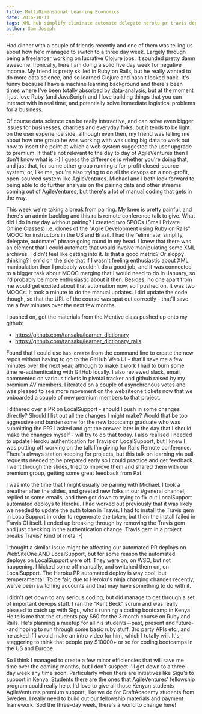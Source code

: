```yaml
---
title: MultiDimensional Learning Economics
date: 2016-10-11
tags: XML hub simplify eliminate automate delegate heroku pr travis deploy
author: Sam Joseph
---
```


Had dinner with a couple of friends recently and one of them was telling us about how he'd managed to switch to a three day week. Largely through being a freelancer working on lucrative Clojure jobs.  It sounded pretty damn awesome.  Ironically, here I am doing a solid five day week for negative income.  My friend is pretty skilled in Ruby on Rails, but he really wanted to do more data science, and so learned Clojure and hasn't looked back.  It's funny because I have a machine learning background and there's been times where I've been totally absorbed by data-analysis, but at the moment I just love Ruby (and JavaScript) and I love building things that you can interact with in real time, and potentially solve immediate logistical problems for a business.

Of course data science can be really interactive, and can solve even bigger issues for businesses, charities and everyday folks; but it tends to be light on the user experience side, although even then, my friend was telling me about how one group he was working with was using big data to work out how to insert the point at which a web system suggested the user upgrade to premium.  If that's not relevant to the day to day of AgileVentures then I don't know what is :-) I guess the difference is whether you're doing that, and just that, for some other group running a for-profit closed-source system; or, like me, you're also trying to do all the devops on a non-profit, open-sourced system like AgileVentures.  Michael and I both look forward to being able to do further analysis on the pairing data and other streams coming out of AgileVentures, but there's a lot of manual coding that gets in the way.

This week we're taking a break from pairing.  My knee is pretty painful, and there's an admin backlog and this rails remote conference talk to give.  What did I do in my day without pairing?  I created two SPOCs (Small Private Online Classes) i.e. clones of the "Agile Development using Ruby on Rails" MOOC for instructors in the US and Brazil.  I had the "eliminate, simplify, delegate, automate" phrase going round in my head.  I knew that there was an element that I could automate that would involve manipulating some XML archives.  I didn't feel like getting into it. Is that a good metric? Or sloppy thinking?  I err'd on the side that if I wasn't feeling enthusiastic about XML manipulation then I probably wouldn't do a good job, and it was connected to a bigger task about MOOC merging that I would need to do in January, so I'd probably be more enthusiastic about it then.  Besides, no one apart from me would get excited about that automation now, so I pushed on.  It was two MOOCs.  It took a minute to do the manual updates.  I did update the code though, so that the URL of the course was spat out correctly - that'll save me a few minutes over the next few months.

I pushed on, got the materials from the Mentive class pushed up onto my github:

* https://github.com/tansaku/learner_dictionary
* https://github.com/tansaku/learner_dictionary_rails

Found that I could use `hub create` from the command line to create the new repos without having to go to the GitHub Web UI - that'll save me a few minutes over the next year, although to make it work I had to burn some time re-authenticating with GitHub locally.  I also reviewed slack, email, commented on various tickets in pivotal tracker and github raised by my premium AV members.  I iterated on a couple of asynchronous votes and was pleased to see more movement on the websiteone tickets now that we onboarded a couple of new premium members to that project.

I dithered over a PR on LocalSupport - should I push in some changes directly?  Should I list out all the changes I might make?  Would that be too aggressive and burdensome for the new bootcamp graduate who was submitting the PR?  I asked and got the answer later in the day that I should make the changes myself - will try to do that today.  I also realised I needed to update Heroku authentication for Travis on LocalSupport, but I knew I was putting off working on the talk I'm giving for Rails Remote conference.  There's always station keeping for projects, but this talk on learning via pull-requests needed to be prepared early so I could practice and get feedback.  I went through the slides, tried to improve them and shared them with our premium group, getting some great feedback from Pat.

I was into the time that I might usually be pairing with Michael.  I took a breather after the slides, and greeted new folks in our #general channel, replied to some emails, and then got down to trying to fix out LocalSupport automated deploys to Heroku.  I had worked out previously that it was likely we needed to update the auth token in Travis.  I had to install the Travis gem in LocalSupport in order to regenerate the token, but then the install failed in Travis CI itself.  I ended up breaking through by removing the Travis gem and just checking in the authentication change.  Travis gem in a project breaks Travis?  Kind of meta :-)

I thought a similar issue might be affecting our automated PR deploys on WebSiteOne AND LocalSupport, but for some reason the automated deploys on LocalSupport were off.   They were on, on WSO, but not happening.  I kicked some off manually, and switched them on, on LocalSupport.  The Heroku PR automated deploy is way cool, but temperamental. To be fair, due to Heroku's ninja charging changes recently, we've been switching accounts and that may have something to do with it.

I didn't get down to any serious coding, but did manage to get through a set of important devops stuff.  I ran the "Kent Beck" scrum and was really pleased to catch up with Sigu, who's running a coding bootcamp in Kenya.  He tells me that the students pay $60 for the 3 month course on Ruby and Rails.  He's planning a meetup for all his students--past, present and future--and hoping to run through some basic ruby stuff, 3rd party APIs etc., and he asked if I would make an intro video for him, which I totally will.  It's staggering to think that people pay $10000+ or so for coding bootcamps in the US and Europe.

So I think I managed to create a few minor efficiencies that will save me time over the coming months, but I don't suspect I'll get down to a three-day week any time soon.  Particularly when there are initiatives like Sigu's to support in Kenya.  Students there are the ones that AgileVentures' fellowship program could really help.  I'd love to give all those Kenyan students AgileVentures premium support, like we do for CraftAcademy students from Sweden.  I really need to build out our fellowship materials and payment framework.  Sod the three-day week, there's a world to change here!
